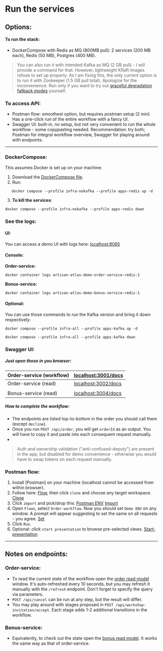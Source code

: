 # Run the services
## Options:
#### To run the stack:
- DockerCompose with Redis as MQ (800MB pull): 2 services (200 MB each), Redis (50 MB), Postgres (400 MB).

> You can also run it with intended Kafka as MQ (2 GB pull) - I will provide a command for that. However, lightweight KRaft images refuse to set up properly. As I am fixing this, the only current option is to run it with Zookeeper (1.5 GB pull total). Apologize for the inconvenience.
>Run only if you want to try out [graceful degradation fallback modes](./kafka-failure-mode.md) yourself.

### To access API: 
- Postman flow: smoothest option, but requires postman setup (2 min). Has a one-click run of the entire workflow with a fancy UI.
- Swagger UI: built-in, no setup, but not very convenient to run the whole workflow - some copypasting needed.
Recommendation: try both; Postman for integral workflow overview, Swagger for playing around with endpoints.

------------
### DockerCompose:

This assumes Docker is set up on your machine:
1. Download the [DockerCompose file](docker-compose.yaml).
2. Run:
```
   docker compose --profile infra-nokafka --profile apps-redis up -d
```

3. **To kill the services**:
```
docker compose --profile infra-nokafka --profile apps-redis down
```

### See the logs:
#### UI:
You can access a demo UI with logs here:
[localhost:8085](http://localhost:8085)

#### Console:
**Order-service:**
```
docker container logs artisan-atlas-demo-order-service-redis-1
```

**Bonus-service:**
```
docker container logs artisan-atlas-demo-bonus-service-redis-1
```


#### Optional:
You can use those commands to run the Kafka version and bring it down respectively:

```
docker compose --profile infra-all --profile apps-kafka up -d
```

```
docker compose --profile infra-all --profile apps-kafka down
```

### Swagger UI:

##### Just open those in you browser:

| Order-service (workflow) | [localhost:3001/docs](http://localhost:3001/docs) |
| ------------------------ | ------------------------------------------ |
| Order-service (read)     | [localhost:3002/docs](http://localhost:3001/docs) |
|                          |                                            |
| Bonus-service (read)     | [localhost:3004/docs](http://localhost:3004/docs) |

##### How to complete the workflow:
- The endpoints are listed top-to-bottom in the order you should call them (except `decline`).
- Once you run `POST /api/order`, you will get `orderId` as an output. You will have to copy it and paste into each consequent request manually.
- 



> Auth and ownership validation ("anti-confused-deputy") are present in the app, but disabled for demo convenience - otherwise you would have to swap tokens on each request manually.

### Postman flow:

1. Install [Postman] on your machine (localhost cannot be accessed from within browser).
2. Follow here: [Flow](https://www.postman.com/artisan-atlas/artisan-atlas/flow/68c39dacd0954f00138c7fa7), then click `clone` and choose any target workspace.
[Clone](../../assets/flow-clone.png)
3. Click `import` and pick/drop this: [Postman ENV](../../assets/Demo-ENV.postman_environment.json)
[Import](../../assets/env-import.png)
4. Open `Flows`, select `Order-workflow`. Now you should set `Demo ENV` on any window. A prompt will appear suggesting to set the same on all requests - you agree.
[Set](../../assets/set-env.png)
5. Click `Run`.
6. Optional: click `start presentation` to browse pre-selected views.
[Start-presentation](../../assets/start-presentation.png)

------------
## Notes on endpoints:

### Order-service:
- To read the current state of the workflow open the [order read model](http://localhost:3001/docs) window. It's auto-refreshed every 10 seconds, but you may refresh it manually with the `/refresh` endpoint. Don't forget to specify the query via parameters.
- `POST /api/cancel` can be run at any step, but the result will differ. 
-  You may play around with stages proposed in `POST /api/workshop-invitation/accept`. Each stage adds 1-2 additional transitions in the workflow.
### Bonus-service:
- Equivalently, to check out the state open the [bonus read model](localhost:3004/docs). It works the same way as that of order-service.